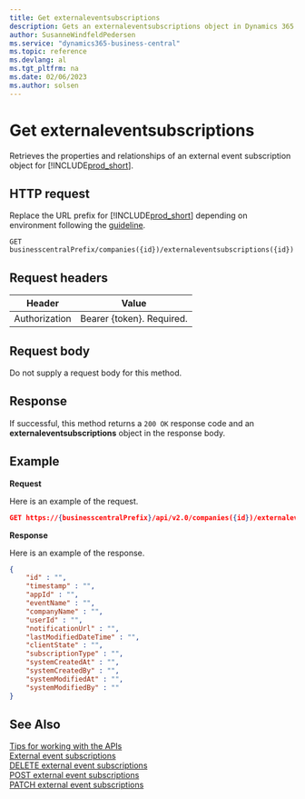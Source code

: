 ```yaml
---
title: Get externaleventsubscriptions
description: Gets an externaleventsubscriptions object in Dynamics 365 Business Central.
author: SusanneWindfeldPedersen
ms.service: "dynamics365-business-central"
ms.topic: reference
ms.devlang: al
ms.tgt_pltfrm: na
ms.date: 02/06/2023
ms.author: solsen
---
```


# Get externaleventsubscriptions

Retrieves the properties and relationships of an external event subscription object for [!INCLUDE[prod_short](../../../includes/prod_short.md)].

## HTTP request

Replace the URL prefix for [!INCLUDE[prod_short](../../../includes/prod_short.md)] depending on environment following the [guideline](../../v2.0/endpoints-apis-for-dynamics.md).
```
GET businesscentralPrefix/companies({id})/externaleventsubscriptions({id})
```
## Request headers

|Header|Value|
|------|-----|
|Authorization  |Bearer {token}. Required. |

## Request body

Do not supply a request body for this method.

## Response

If successful, this method returns a ```200 OK``` response code and an **externaleventsubscriptions** object in the response body.

## Example

**Request**

Here is an example of the request.
<!-- START>EDIT_IS_REQUIRED. There URL for accessing the endpoint might be different -->
```json
GET https://{businesscentralPrefix}/api/v2.0/companies({id})/externaleventsubscriptions({id})
```
<!-- END>EDIT_IS_REQUIRED -->
**Response**

Here is an example of the response.

<!-- START>EDIT_IS_REQUIRED. Fill in values for properties -->
```json
{
    "id" : "",
    "timestamp" : "",
    "appId" : "",
    "eventName" : "",
    "companyName" : "",
    "userId" : "",
    "notificationUrl" : "",
    "lastModifiedDateTime" : "",
    "clientState" : "",
    "subscriptionType" : "",
    "systemCreatedAt" : "",
    "systemCreatedBy" : "",
    "systemModifiedAt" : "",
    "systemModifiedBy" : ""
}
```

## See Also

[Tips for working with the APIs](/dynamics365/business-central/dev-itpro/developer/devenv-connect-apps-tips)  
[External event subscriptions](../resources/dynamics_externaleventsubscriptions.md)  
[DELETE external event subscriptions](dynamics_externaleventsubscriptions_delete.md)  
[POST external event subscriptions](dynamics_externaleventsubscriptions_create.md)  
[PATCH external event subscriptions](dynamics_externaleventsubscriptions_update.md)  
